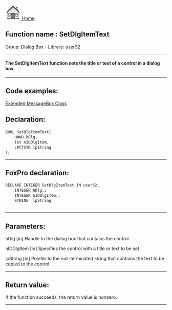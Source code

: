 [<img src="../../images/home.png"> Home ](https://github.com/VFPX/Win32API)  

## Function name : SetDlgItemText
Group: Dialog Box - Library: user32    
***  


#### The SetDlgItemText function sets the title or text of a control in a dialog box. 
***  


## Code examples:
[Extended MessageBox Class](../../samples/sample_418.md)  

## Declaration:
```foxpro  
BOOL SetDlgItemText(
	HWND hDlg,
	int nIDDlgItem,
	LPCTSTR lpString
);  
```  
***  


## FoxPro declaration:
```foxpro  
DECLARE INTEGER SetDlgItemText IN user32;
	INTEGER hDlg,;
	INTEGER nIDDlgItem,;
	STRING  lpString
  
```  
***  


## Parameters:
hDlg
[in] Handle to the dialog box that contains the control. 

nIDDlgItem
[in] Specifies the control with a title or text to be set. 

lpString
[in] Pointer to the null-terminated string that contains the text to be copied to the control.   
***  


## Return value:
If the function succeeds, the return value is nonzero.  
***  

